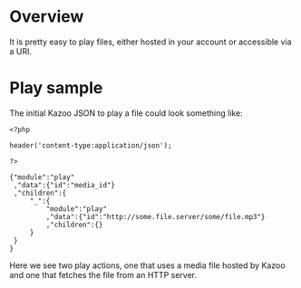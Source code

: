 
# Overview

It is pretty easy to play files, either hosted in your account or accessible via a URI.

# Play sample

The initial Kazoo JSON to play a file could look something like:

    <?php

    header('content-type:application/json');

    ?>

    {"module":"play"
     ,"data":{"id":"media_id"}
     ,"children":{
         "_":{
             "module":"play"
             ,"data":{"id":"http://some.file.server/some/file.mp3"}
             ,"children":{}
         }
     }
    }

Here we see two play actions, one that uses a media file hosted by Kazoo and one that fetches the file from an HTTP server.
